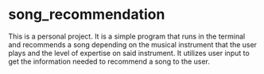 # song_recommendation

This is a personal project. It is a simple program that runs in the terminal and recommends a song depending on the musical instrument that the user plays and the level of expertise on said instrument.
It utilizes user input to get the information needed to recommend a song to the user.
